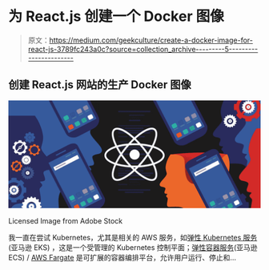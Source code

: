 # 为 React.js 创建一个 Docker 图像

> 原文：<https://medium.com/geekculture/create-a-docker-image-for-react-js-3789fc243a0c?source=collection_archive---------5----------------------->

## 创建 React.js 网站的生产 Docker 图像

![](img/14b688a36814f298cd323f085a59997e.png)

Licensed Image from Adobe Stock

我一直在尝试 Kubernetes，尤其是相关的 AWS 服务，如[弹性 Kubernetes 服务](https://console.aws.amazon.com/eks)(亚马逊 EKS)
，这是一个受管理的 Kubernetes 控制平面；[弹性容器服务](https://console.aws.amazon.com/ecs)(亚马逊 ECS) / [AWS Fargate](https://docs.aws.amazon.com/AmazonECS/latest/userguide/what-is-fargate.html) 是可扩展的容器编排平台，允许用户运行、停止和…